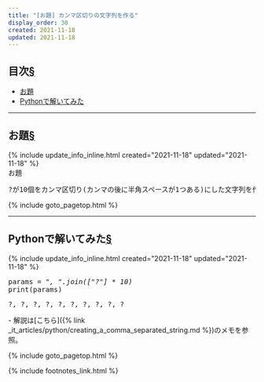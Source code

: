 ```yaml
---
title: "[お題] カンマ区切りの文字列を作る"
display_order: 30
created: 2021-11-18
updated: 2021-11-18
---
```


## <a name="index">目次</a><a class="heading-anchor-permalink" href="#目次">§</a>

<ul id="index_ul">
<li><a href="#お題">お題</a></li>
<li><a href="#Pythonで解いてみた">Pythonで解いてみた</a></li>
</ul>

* * *
## <a name="お題">お題</a><a class="heading-anchor-permalink" href="#お題">§</a>
<div class="chapter-updated">{% include update_info_inline.html created="2021-11-18" updated="2021-11-18" %}</div>
<div class="code-box">
<div class="title">お題</div>
<pre>
?が10個をカンマ区切り(カンマの後に半角スペースが1つある)にした文字列を作成せよ
</pre>
</div>

{% include goto_pagetop.html %}

* * *
## <a name="Pythonで解いてみた">Pythonで解いてみた</a><a class="heading-anchor-permalink" href="#Pythonで解いてみた">§</a>
<div class="chapter-updated">{% include update_info_inline.html created="2021-11-18" updated="2021-11-18" %}</div>
<div class="code-box no-title">
<pre>
params = <em>", ".join(["?"] * 10)</em>
print(params)
</pre>
</div>
<div class="code-box-output no-title">
<pre>
?, ?, ?, ?, ?, ?, ?, ?, ?, ?
</pre>
</div>
- 解説は[こちら]({% link _it_articles/python/creating_a_comma_separated_string.md %})のメモを参照。

{% include goto_pagetop.html %}

{% include footnotes_link.html %}
